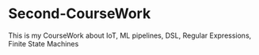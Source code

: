 # Second-CourseWork
This is my CourseWork about IoT, ML pipelines, DSL, Regular Expressions, Finite State Machines
